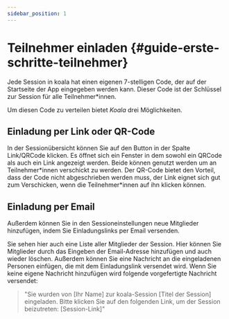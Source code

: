 ```yaml
---
sidebar_position: 1
---
```


# Teilnehmer einladen {#guide-erste-schritte-teilnehmer}

Jede Session in koala hat einen eigenen 7-stelligen Code, der auf der Startseite der App eingegeben werden kann. Dieser Code ist der Schlüssel zur Session für alle Teilnehmer\*innen.

Um diesen Code zu verteilen bietet _Koala_ drei Möglichkeiten.

## Einladung per Link oder QR-Code

In der Sessionübersicht können Sie auf den Button in der Spalte Link/QRCode klicken. Es öffnet sich ein Fenster in dem sowohl ein QRCode als auch ein Link angezeigt werden. Beide können genutzt werden um an Teilnehmer\*innen verschickt zu werden. Der QR-Code bietet den Vorteil, dass der Code nicht abgeschrieben werden muss, der Link eignet sich gut zum Verschicken, wenn die Teilnehmer\*innen auf ihn klicken können.

## Einladung per Email

Außerdem können Sie in den Sessioneinstellungen neue Mitglieder hinzufügen, indem Sie Einladungslinks per Email versenden.

Sie sehen hier auch eine Liste aller Mitglieder der Session. Hier können Sie Mitglieder durch das Eingeben der Email-Adresse hinzufügen und auch wieder löschen.
Außerdem können Sie eine Nachricht an die eingeladenen Personen einfügen, die mit dem Einladungslink versendet wird. Wenn Sie keine eigene Nachricht hinzufügen wird folgende vorgefertigte Nachricht versendet:

> "Sie wurden von [Ihr Name] zur koala-Session [Titel der Session] eingeladen.
> Bitte klicken Sie auf den folgenden Link, um der Session beizutreten: \[Session-Link\]"
